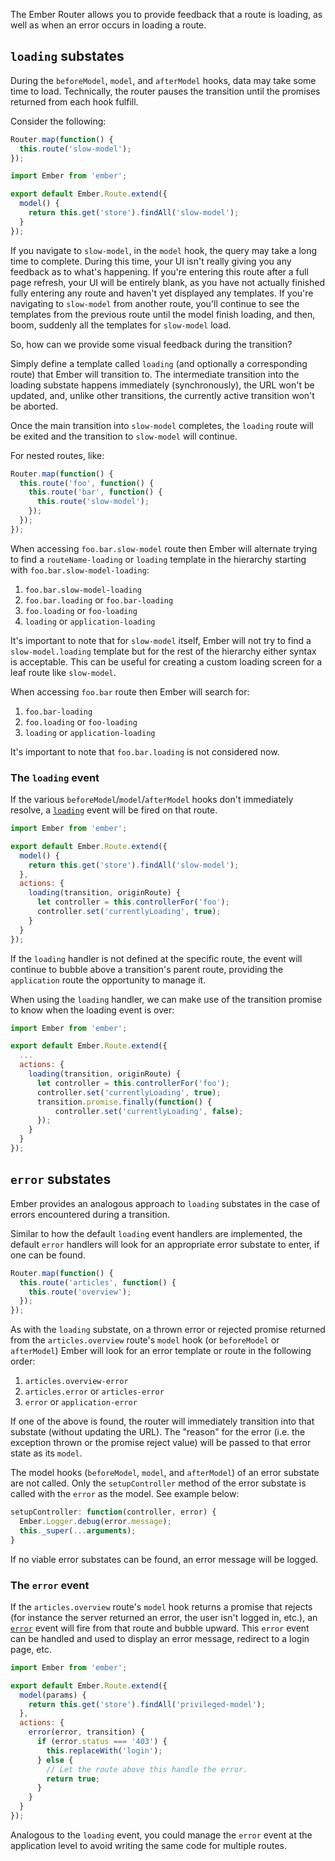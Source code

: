 The Ember Router allows you to provide feedback that a route is loading, as well
as when an error occurs in loading a route.

## `loading` substates

During the `beforeModel`, `model`, and `afterModel` hooks, data may take some
time to load. Technically, the router pauses the transition until the promises
returned from each hook fulfill.

Consider the following:

```javascript {data-filename=app/router.js}
Router.map(function() {
  this.route('slow-model');
});
```

```javascript {data-filename=app/routes/slow-model.js}
import Ember from 'ember';

export default Ember.Route.extend({
  model() {
    return this.get('store').findAll('slow-model');
  }
});
```

If you navigate to `slow-model`, in the `model` hook,
the query may take a long time to complete.
During this time, your UI isn't really giving you any feedback as to
what's happening. If you're entering this route after a full page
refresh, your UI will be entirely blank, as you have not actually
finished fully entering any route and haven't yet displayed any
templates. If you're navigating to `slow-model` from another
route, you'll continue to see the templates from the previous route
until the model finish loading, and then, boom, suddenly all the
templates for `slow-model` load.

So, how can we provide some visual feedback during the transition?

Simply define a template called `loading` (and optionally a corresponding route)
that Ember will transition to. The
intermediate transition into the loading substate happens immediately
(synchronously), the URL won't be updated, and, unlike other transitions, the
currently active transition won't be aborted.

Once the main transition into `slow-model` completes, the `loading`
route will be exited and the transition to `slow-model` will continue.

For nested routes, like:

```javascript {data-filename=app/router.js}
Router.map(function() {
  this.route('foo', function() {
    this.route('bar', function() {
      this.route('slow-model');
    });
  });
});
```

When accessing `foo.bar.slow-model` route then Ember will alternate trying to
find a `routeName-loading` or `loading` template in the hierarchy starting with
`foo.bar.slow-model-loading`:

1. `foo.bar.slow-model-loading`
2. `foo.bar.loading` or `foo.bar-loading`
3. `foo.loading` or `foo-loading`
4. `loading` or `application-loading`

It's important to note that for `slow-model` itself, Ember will not try to
find a `slow-model.loading` template but for the rest of the hierarchy either
syntax is acceptable. This can be useful for creating a custom loading screen
for a leaf route like `slow-model`.

When accessing `foo.bar` route then Ember will search for:

1. `foo.bar-loading`
2. `foo.loading` or `foo-loading`
3. `loading` or `application-loading`

It's important to note that `foo.bar.loading` is not considered now.

### The `loading` event

If the various `beforeModel`/`model`/`afterModel` hooks
don't immediately resolve, a [`loading`][1] event will be fired on that route.

[1]: https://api.emberjs.com/classes/Ember.Route.html#event_loading

```javascript {data-filename=app/routes/foo-slow-model.js}
import Ember from 'ember';

export default Ember.Route.extend({
  model() {
    return this.get('store').findAll('slow-model');
  },
  actions: {
    loading(transition, originRoute) {
      let controller = this.controllerFor('foo');
      controller.set('currentlyLoading', true);
    }
  }
});
```

If the `loading` handler is not defined at the specific route,
the event will continue to bubble above a transition's parent
route, providing the `application` route the opportunity to manage it.

When using the `loading` handler, we can make use of the transition promise to know when the loading event is over:

```javascript {data-filename=app/routes/foo-slow-model.js}
import Ember from 'ember';

export default Ember.Route.extend({
  ...
  actions: {
    loading(transition, originRoute) {
      let controller = this.controllerFor('foo');
      controller.set('currentlyLoading', true);
      transition.promise.finally(function() {
          controller.set('currentlyLoading', false);
      });
    }
  }
});
```

## `error` substates

Ember provides an analogous approach to `loading` substates in
the case of errors encountered during a transition.

Similar to how the default `loading` event handlers are implemented,
the default `error` handlers will look for an appropriate error substate to
enter, if one can be found.

```javascript {data-filename=app/router.js}
Router.map(function() {
  this.route('articles', function() {
    this.route('overview');
  });
});
```

As with the `loading` substate, on a thrown error or rejected promise returned
from the `articles.overview` route's `model` hook (or `beforeModel` or
`afterModel`) Ember will look for an error template or route in the following
order:

1. `articles.overview-error`
2. `articles.error` or `articles-error`
3. `error` or `application-error`

If one of the above is found, the router will immediately transition into
that substate (without updating the URL). The "reason" for the error
(i.e. the exception thrown or the promise reject value) will be passed
to that error state as its `model`.

The model hooks (`beforeModel`, `model`, and `afterModel`) of an error substate
are not called. Only the `setupController` method of the error substate is
called with the `error` as the model. See example below:

```javascript
setupController: function(controller, error) {
  Ember.Logger.debug(error.message);
  this._super(...arguments);
}
```

If no viable error substates can be found, an error message will be
logged.

### The `error` event

If the `articles.overview` route's `model` hook returns a promise that rejects
(for instance the server returned an error, the user isn't logged in,
etc.), an [`error`][1] event will fire from that route and bubble upward.
This `error` event can be handled and used to display an error message,
redirect to a login page, etc.

[1]: https://api.emberjs.com/classes/Ember.Route.html#event_error

```javascript {data-filename=app/routes/articles-overview.js}
import Ember from 'ember';

export default Ember.Route.extend({
  model(params) {
    return this.get('store').findAll('privileged-model');
  },
  actions: {
    error(error, transition) {
      if (error.status === '403') {
        this.replaceWith('login');
      } else {
        // Let the route above this handle the error.
        return true;
      }
    }
  }
});
```

Analogous to the `loading` event, you could manage the `error` event
at the application level to avoid writing the same code for multiple routes.
